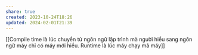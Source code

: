 ```yaml
---
share: true
created: 2023-10-24T18:26
updated: 2024-02-01T21:39
---
```

[[Compile time là lúc chuyển từ ngôn ngữ lập trình mà người hiểu sang ngôn ngữ máy chỉ có máy mới hiểu. Runtime là lúc máy chạy mã máy]]